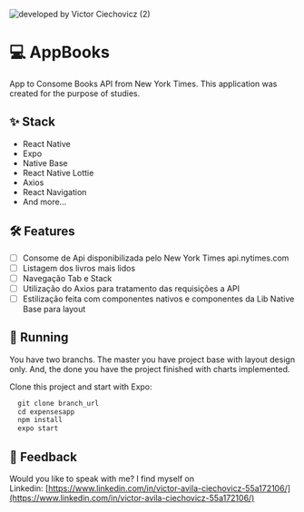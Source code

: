 

![developed by Victor Ciechovicz (2)](https://user-images.githubusercontent.com/106246945/192158625-4af38374-2e14-478a-b6fd-a08f4a2000d8.png)


# ****💻 AppBooks****

App to Consome Books API from New York Times. This application was created for the purpose of studies.

## ****✨ Stack****

- React Native
- Expo
- Native Base
- React Native Lottie
- Axios
- React Navigation
- And more...

## **🛠️ Features**

- [ ]  Consome de Api disponibilizada pelo New York Times api.nytimes.com
- [ ]  Listagem dos livros mais lidos 
- [ ]  Navegação Tab e Stack
- [ ]  Utilização do Axios para tratamento das requisições a API
- [ ]  Estilização feita com componentes nativos e componentes da Lib Native Base para layout

## 🔧 ****Running****

You have two branchs. The master you have project base with layout design only. And, the done you have the project finished with charts implemented.

Clone this project and start with Expo:

```jsx
  git clone branch_url
  cd expensesapp
  npm install
  expo start
```
## ****📄 Feedback****

Would you like to speak with me? I find myself on Linkedin: [https://www.linkedin.com/in/victor-avila-ciechovicz-55a172106/](https://www.linkedin.com/in/victor-avila-ciechovicz-55a172106/)
